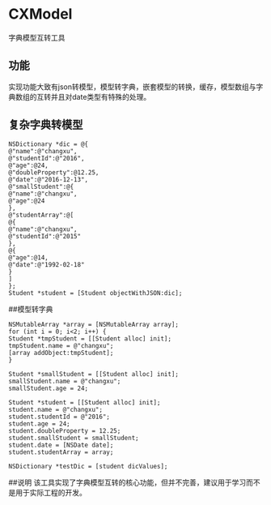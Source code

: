 # CXModel
字典模型互转工具
## 功能
实现功能大致有json转模型，模型转字典，嵌套模型的转换，缓存，模型数组与字典数组的互转并且对date类型有特殊的处理。
## 复杂字典转模型
```
NSDictionary *dic = @{
@"name":@"changxu",
@"studentId":@"2016",
@"age":@24,
@"doubleProperty":@12.25,
@"date":@"2016-12-13",
@"smallStudent":@{
@"name":@"changxu",
@"age":@24
},
@"studentArray":@[
@{
@"name":@"changxu",
@"studentId":@"2015"
},
@{
@"age":@14,
@"date":@"1992-02-18"
}
]
};
Student *student = [Student objectWithJSON:dic];
```
##模型转字典
```
NSMutableArray *array = [NSMutableArray array];
for (int i = 0; i<2; i++) {
Student *tmpStudent = [[Student alloc] init];
tmpStudent.name = @"changxu";
[array addObject:tmpStudent];
}

Student *smallStudent = [[Student alloc] init];
smallStudent.name = @"changxu";
smallStudent.age = 24;

Student *student = [[Student alloc] init];
student.name = @"changxu";
student.studentId = @"2016";
student.age = 24;
student.doubleProperty = 12.25;
student.smallStudent = smallStudent;
student.date = [NSDate date];
student.studentArray = array;

NSDictionary *testDic = [student dicValues];
```
##说明
该工具实现了字典模型互转的核心功能，但并不完善，建议用于学习而不是用于实际工程的开发。



